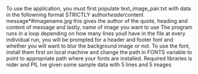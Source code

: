 To use the application, you must first populate text_image_pair.txt with data in the followning
format STRICTLY
author*header*content message*#imagename.jpg
this gives the author of the quote, heading and content of message and lastly, name of image
you want to use
The program runs in a loop depending on how many lines youll have in the file
at every individual run, you will be prompted for a header and footer font and whether you will
want to blur the background image or not.
To use the font, install them first on local machine and change the path in FONTS variable to
point to appropriate path where your fonts are installed.
Required libraries is nider and PIL
Ive given some sample data with 5 lines and 5 images